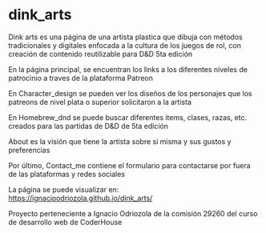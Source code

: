 # dink_arts

Dink arts es una página de una artista plastica que dibuja con métodos tradicionales y digitales enfocada a la cultura de los juegos de rol, con creación de contenido reutilizable para D&D 5ta edición

En la página principal, se encuentran los links a los diferentes niveles de patrocinio a traves de la plataforma Patreon

En Character_design se pueden ver los diseños de los personajes que los patreons de nivel plata o superior solicitaron a la artista

En Homebrew_dnd se puede buscar diferentes items, clases, razas, etc. creados para las partidas de D&D de 5ta edición

About es la visión que tiene la artista sobre si misma y sus gustos y preferencias

Por último, Contact_me contiene el formulario para contactarse por fuera de las plataformas y redes sociales

La página se puede visualizar en: https://ignacioodriozola.github.io/dink_arts/




Proyecto perteneciente a Ignacio Odriozola de la comisión 29260 del curso de desarrollo web de CoderHouse
